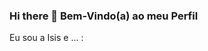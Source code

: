 ### Hi there 👋 Bem-Vindo(a) ao meu Perfil

Eu sou a Isis e ... :

<!--
**Cunhaisis/Cunhaisis** is a ✨ _special_ ✨ repository because its `README.md` (this file) appears on your GitHub profile.

😬 Eu gosto de muuto de aprender
💻 Eu trabalho com desenvolvimento web 
📚 Atualmente estou estudando Desenvolvimento para Web ===> JavaScript e suas Bobliotecas como o ReactJs e Nodejs.
📺 Eu tambem sou uma consumidora assumida de Séries 

Isis Cunha:  👩‍💻


Você pode encontrar meu perfil aqui: https://www.linkedin.com/in/isis-priscila-da-cunha-118b87111/






